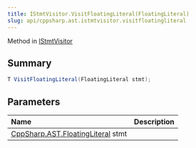 ```yaml
---
title: IStmtVisitor.VisitFloatingLiteral(FloatingLiteral)
slug: api/cppsharp.ast.istmtvisitor.visitfloatingliteral
---
```

Method in [IStmtVisitor](/api/cppsharp/ast/istmtvisitor)

## Summary



```csharp
T VisitFloatingLiteral(FloatingLiteral stmt);
```

## Parameters

|Name|Description|
|:---|:---|
|[CppSharp.AST.FloatingLiteral](/api/cppsharp/ast/floatingliteral) stmt||

